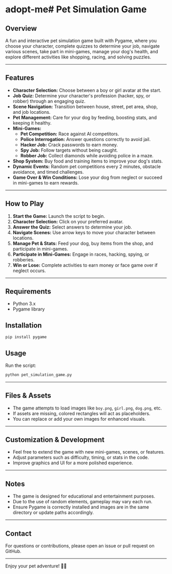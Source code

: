 # adopt-me# Pet Simulation Game

## Overview
A fun and interactive pet simulation game built with Pygame, where you choose your character, complete quizzes to determine your job, navigate various scenes, take part in mini-games, manage your dog's health, and explore different activities like shopping, racing, and solving puzzles.

---

## Features
- **Character Selection:** Choose between a boy or girl avatar at the start.
- **Job Quiz:** Determine your character's profession (hacker, spy, or robber) through an engaging quiz.
- **Scene Navigation:** Transition between house, street, pet area, shop, and job locations.
- **Pet Management:** Care for your dog by feeding, boosting stats, and keeping it healthy.
- **Mini-Games:**
  - **Pet Competition:** Race against AI competitors.
  - **Police Interrogation:** Answer questions correctly to avoid jail.
  - **Hacker Job:** Crack passwords to earn money.
  - **Spy Job:** Follow targets without being caught.
  - **Robber Job:** Collect diamonds while avoiding police in a maze.
- **Shop System:** Buy food and training items to improve your dog's stats.
- **Dynamic Events:** Random pet competitions every 2 minutes, obstacle avoidance, and timed challenges.
- **Game Over & Win Conditions:** Lose your dog from neglect or succeed in mini-games to earn rewards.

---

## How to Play
1. **Start the Game:** Launch the script to begin.
2. **Character Selection:** Click on your preferred avatar.
3. **Answer the Quiz:** Select answers to determine your job.
4. **Navigate Scenes:** Use arrow keys to move your character between locations.
5. **Manage Pet & Stats:** Feed your dog, buy items from the shop, and participate in mini-games.
6. **Participate in Mini-Games:** Engage in races, hacking, spying, or robberies.
7. **Win or Lose:** Complete activities to earn money or face game over if neglect occurs.

---

## Requirements
- Python 3.x
- Pygame library

## Installation
```bash
pip install pygame
```

## Usage
Run the script:
```bash
python pet_simulation_game.py
```

---

## Files & Assets
- The game attempts to load images like `boy.png`, `girl.png`, `dog.png`, etc.
- If assets are missing, colored rectangles will act as placeholders.
- You can replace or add your own images for enhanced visuals.

---

## Customization & Development
- Feel free to extend the game with new mini-games, scenes, or features.
- Adjust parameters such as difficulty, timing, or stats in the code.
- Improve graphics and UI for a more polished experience.

---

## Notes
- The game is designed for educational and entertainment purposes.
- Due to the use of random elements, gameplay may vary each run.
- Ensure Pygame is correctly installed and images are in the same directory or update paths accordingly.

---

## Contact
For questions or contributions, please open an issue or pull request on GitHub.

---

Enjoy your pet adventure! 🚀🐶
